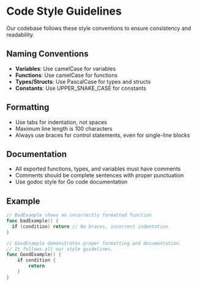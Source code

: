 # Code Style Guidelines

Our codebase follows these style conventions to ensure consistency and readability.

## Naming Conventions

- **Variables**: Use camelCase for variables
- **Functions**: Use camelCase for functions
- **Types/Structs**: Use PascalCase for types and structs
- **Constants**: Use UPPER_SNAKE_CASE for constants

## Formatting

- Use tabs for indentation, not spaces
- Maximum line length is 100 characters
- Always use braces for control statements, even for single-line blocks

## Documentation

- All exported functions, types, and variables must have comments
- Comments should be complete sentences with proper punctuation
- Use godoc style for Go code documentation

## Example

```go
// BadExample shows an incorrectly formatted function
func badExample() {
  if (condition) return // No braces, incorrect indentation
}

// GoodExample demonstrates proper formatting and documentation.
// It follows all our style guidelines.
func GoodExample() {
	if condition {
		return
	}
}
```
